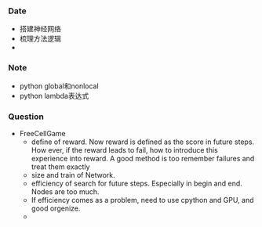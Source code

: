 ### Date
- 搭建神经网络
- 梳理方法逻辑
- 
### Note
- python global和nonlocal
- python lambda表达式

### Question
- FreeCellGame
	- define of reward. Now reward is defined as the score in future steps. How ever, if the reward leads to fail, how to introduce this experience into reward. A good method is too remember failures and treat them exactly
	- size and train of Network.
	- efficiency of search for future steps. Especially in begin and end. Nodes are too much.
	- If efficiency comes as a problem, need to use cpython and GPU, and good orgenize.
	- 